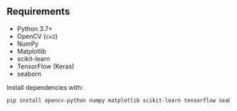 
## Requirements

- Python 3.7+
- OpenCV (`cv2`)
- NumPy
- Matplotlib
- scikit-learn
- TensorFlow (Keras)
- seaborn

Install dependencies with:

```sh
pip install opencv-python numpy matplotlib scikit-learn tensorflow seaborn